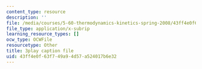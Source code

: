 ```yaml
---
content_type: resource
description: ''
file: /media/courses/5-60-thermodynamics-kinetics-spring-2008/43ff4e0f63f749a94d57a524017b6e32_QrzHB9_kHPE.srt
file_type: application/x-subrip
learning_resource_types: []
ocw_type: OCWFile
resourcetype: Other
title: 3play caption file
uid: 43ff4e0f-63f7-49a9-4d57-a524017b6e32
---
```

